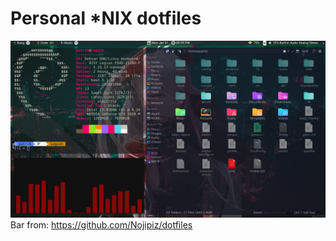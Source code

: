 # Personal *NIX dotfiles
![Alt Text](https://github.com/McUberStein/Dotfiles/blob/main/resources/preview.png)
Bar from: https://github.com/Nojipiz/dotfiles
